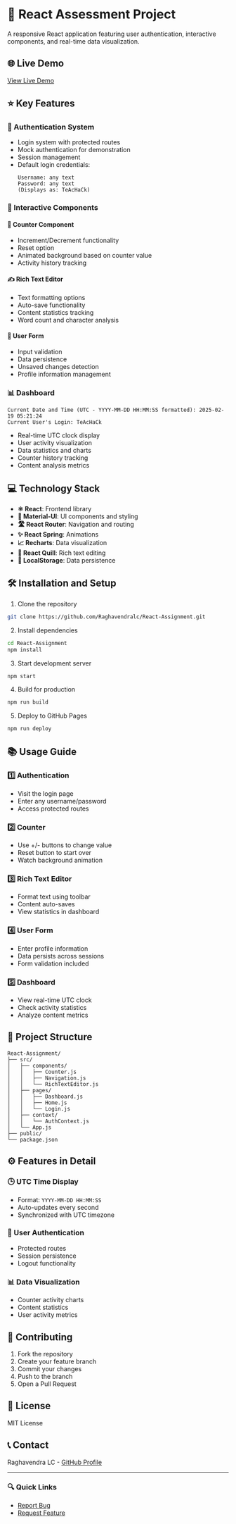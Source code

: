 # 🚀 React Assessment Project

A responsive React application featuring user authentication, interactive components, and real-time data visualization. 

## 🌐 Live Demo
[View Live Demo](https://Raghavendralc.github.io/React-Assignment)

## ⭐ Key Features

### 🔐 Authentication System
- Login system with protected routes
- Mock authentication for demonstration
- Session management
- Default login credentials:
  ```
  Username: any text
  Password: any text
  (Displays as: TeAcHaCk)
  ```

### 🎯 Interactive Components

#### 🔢 Counter Component
- Increment/Decrement functionality
- Reset option
- Animated background based on counter value
- Activity history tracking

#### ✍️ Rich Text Editor
- Text formatting options
- Auto-save functionality
- Content statistics tracking
- Word count and character analysis

#### 📝 User Form
- Input validation
- Data persistence
- Unsaved changes detection
- Profile information management

### 📊 Dashboard
```
Current Date and Time (UTC - YYYY-MM-DD HH:MM:SS formatted): 2025-02-19 05:21:24
Current User's Login: TeAcHaCk
```
- Real-time UTC clock display
- User activity visualization
- Data statistics and charts
- Counter history tracking
- Content analysis metrics

## 💻 Technology Stack

- **⚛️ React**: Frontend library
- **🎨 Material-UI**: UI components and styling
- **🛣️ React Router**: Navigation and routing
- **✨ React Spring**: Animations
- **📈 Recharts**: Data visualization
- **📝 React Quill**: Rich text editing
- **💾 LocalStorage**: Data persistence

## 🛠️ Installation and Setup

1. Clone the repository
```bash
git clone https://github.com/Raghavendralc/React-Assignment.git
```

2. Install dependencies
```bash
cd React-Assignment
npm install
```

3. Start development server
```bash
npm start
```

4. Build for production
```bash
npm run build
```

5. Deploy to GitHub Pages
```bash
npm run deploy
```

## 📚 Usage Guide

### 1️⃣ Authentication
- Visit the login page
- Enter any username/password
- Access protected routes

### 2️⃣ Counter
- Use +/- buttons to change value
- Reset button to start over
- Watch background animation

### 3️⃣ Rich Text Editor
- Format text using toolbar
- Content auto-saves
- View statistics in dashboard

### 4️⃣ User Form
- Enter profile information
- Data persists across sessions
- Form validation included

### 5️⃣ Dashboard
- View real-time UTC clock
- Check activity statistics
- Analyze content metrics

## 📁 Project Structure
```
React-Assignment/
├── src/
│   ├── components/
│   │   ├── Counter.js
│   │   ├── Navigation.js
│   │   └── RichTextEditor.js
│   ├── pages/
│   │   ├── Dashboard.js
│   │   ├── Home.js
│   │   └── Login.js
│   ├── context/
│   │   └── AuthContext.js
│   └── App.js
├── public/
└── package.json
```

## ⚙️ Features in Detail

### 🕒 UTC Time Display
- Format: `YYYY-MM-DD HH:MM:SS`
- Auto-updates every second
- Synchronized with UTC timezone

### 🔑 User Authentication
- Protected routes
- Session persistence
- Logout functionality

### 📊 Data Visualization
- Counter activity charts
- Content statistics
- User activity metrics

## 🤝 Contributing

1. Fork the repository
2. Create your feature branch
3. Commit your changes
4. Push to the branch
5. Open a Pull Request

## 📄 License

MIT License

## 📞 Contact

Raghavendra LC - [GitHub Profile](https://github.com/Raghavendralc)

---
### 🔍 Quick Links
- [Report Bug](https://github.com/Raghavendralc/React-Assignment/issues)
- [Request Feature](https://github.com/Raghavendralc/React-Assignment/issues)
